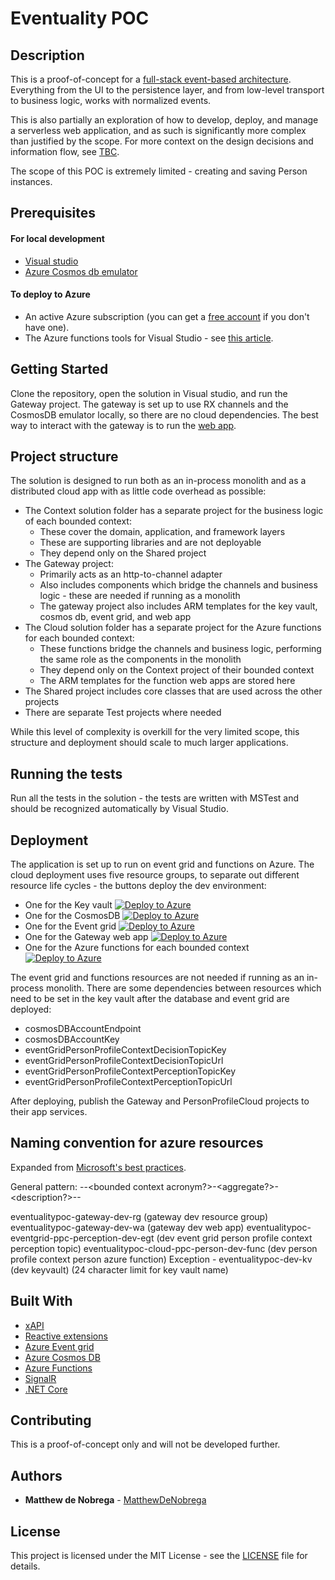 # Eventuality POC

## Description

This is a proof-of-concept for a [full-stack event-based architecture](https://medium.com/@matt.denobrega/state-vs-event-based-web-architectures-59ab1f47656b).
Everything from the UI to the persistence layer, and from low-level transport to business logic, works with normalized events.

This is also partially an exploration of how to develop, deploy, and manage a serverless web application, and as such is significantly more complex than justified by the scope. 
For more context on the design decisions and information flow, see [TBC]().

The scope of this POC is extremely limited - creating and saving Person instances.

## Prerequisites

#### For local development

* [Visual studio](https://visualstudio.microsoft.com/vs/)
* [Azure Cosmos db emulator](https://docs.microsoft.com/en-us/azure/cosmos-db/local-emulator)

#### To deploy to Azure

* An active Azure subscription (you can get a [free account](https://azure.microsoft.com/free/?WT.mc_id=A261C142F) if you don't have one).
* The Azure functions tools for Visual Studio - see [this article](https://docs.microsoft.com/en-us/azure/azure-functions/functions-develop-vs).

## Getting Started

Clone the repository, open the solution in Visual studio, and run the Gateway project.
The gateway is set up to use RX channels and the CosmosDB emulator locally, so there are no cloud dependencies.
The best way to interact with the gateway is to run the [web app](https://github.com/matthewdenobrega/eventuality-poc-web).

## Project structure

The solution is designed to run both as an in-process monolith and as a distributed cloud app with as little code overhead as possible:

* The Context solution folder has a separate project for the business logic of each bounded context:
  * These cover the domain, application, and framework layers
  * These are supporting libraries and are not deployable
  * They depend only on the Shared project
* The Gateway project:
  * Primarily acts as an http-to-channel adapter
  * Also includes components which bridge the channels and business logic - these are needed if running as a monolith
  * The gateway project also includes ARM templates for the key vault, cosmos db, event grid, and web app
* The Cloud solution folder has a separate project for the Azure functions for each bounded context:
  * These functions bridge the channels and business logic, performing the same role as the components in the monolith
  * They depend only on the Context project of their bounded context
  * The ARM templates for the function web apps are stored here
* The Shared project includes core classes that are used across the other projects
* There are separate Test projects where needed

While this level of complexity is overkill for the very limited scope, this structure and deployment should scale to much larger applications.

## Running the tests

Run all the tests in the solution - the tests are written with MSTest and should be recognized automatically by Visual Studio.

## Deployment

The application is set up to run on event grid and functions on Azure.
The cloud deployment uses five resource groups, to separate out different resource life cycles - the buttons deploy the dev environment:

* One for the Key vault [![Deploy to Azure](http://azuredeploy.net/deploybutton.png)](https://portal.azure.com/#create/Microsoft.Template/uri/https%3A%2F%2Fraw.githubusercontent.com%2Fmatthewdenobrega%2Feventuality-poc-api%2Fmaster%2FGateway%2FInfrastructure%2FKeyVault%2Fazuredeploy.json)
* One for the CosmosDB [![Deploy to Azure](http://azuredeploy.net/deploybutton.png)](https://portal.azure.com/#create/Microsoft.Template/uri/https%3A%2F%2Fraw.githubusercontent.com%2Fmatthewdenobrega%2Feventuality-poc-api%2Fmaster%2FGateway%2FInfrastructure%2FDatabase%2Fazuredeploy.json)
* One for the Event grid [![Deploy to Azure](http://azuredeploy.net/deploybutton.png)](https://portal.azure.com/#create/Microsoft.Template/uri/https%3A%2F%2Fraw.githubusercontent.com%2Fmatthewdenobrega%2Feventuality-poc-api%2Fmaster%2FGateway%2FInfrastructure%2FEventGrid%2Fazuredeploy.json)
* One for the Gateway web app [![Deploy to Azure](http://azuredeploy.net/deploybutton.png)](https://portal.azure.com/#create/Microsoft.Template/uri/https%3A%2F%2Fraw.githubusercontent.com%2Fmatthewdenobrega%2Feventuality-poc-api%2Fmaster%2FGateway%2FInfrastructure%2FWebApp%2Fazuredeploy.json)
* One for the Azure functions for each bounded context [![Deploy to Azure](http://azuredeploy.net/deploybutton.png)](https://portal.azure.com/#create/Microsoft.Template/uri/https%3A%2F%2Fraw.githubusercontent.com%2Fmatthewdenobrega%2Feventuality-poc-api%2Fmaster%2FPersonProfileCloud%2FInfrastructure%2Fazuredeploy.json)

The event grid and functions resources are not needed if running as an in-process monolith. 
There are some dependencies between resources which need to be set in the key vault after the database and event grid are deployed:

* cosmosDBAccountEndpoint
* cosmosDBAccountKey
* eventGridPersonProfileContextDecisionTopicKey
* eventGridPersonProfileContextDecisionTopicUrl
* eventGridPersonProfileContextPerceptionTopicKey
* eventGridPersonProfileContextPerceptionTopicUrl

After deploying, publish the Gateway and PersonProfileCloud projects to their app services.

## Naming convention for azure resources

Expanded from [Microsoft's best practices](https://docs.microsoft.com/en-us/azure/architecture/best-practices/naming-conventions).

General pattern: <solution>-<resource group>-<bounded context acronym?>-<aggregate?>-<description?>-<environment>-<resource type>

eventualitypoc-gateway-dev-rg (gateway dev resource group)
eventualitypoc-gateway-dev-wa (gateway dev web app)
eventualitypoc-eventgrid-ppc-perception-dev-egt (dev event grid person profile context perception topic)
eventualitypoc-cloud-ppc-person-dev-func (dev person profile context person azure function)
Exception - eventualitypoc-dev-kv (dev keyvault) (24 character limit for key vault name)

## Built With

* [xAPI](https://xapi.com/)
* [Reactive extensions](http://reactivex.io/)
* [Azure Event grid](https://azure.microsoft.com/en-us/services/event-grid/)
* [Azure Cosmos DB](https://azure.microsoft.com/en-us/services/cosmos-db/)
* [Azure Functions](https://azure.microsoft.com/en-us/services/functions/)
* [SignalR](https://www.asp.net/signalr)
* [.NET Core](https://docs.microsoft.com/en-us/dotnet/core/)

## Contributing

This is a proof-of-concept only and will not be developed further.

## Authors

* **Matthew de Nobrega** - [MatthewDeNobrega](https://github.com/matthewdenobrega)

## License

This project is licensed under the MIT License - see the [LICENSE](LICENSE) file for details.
